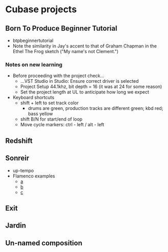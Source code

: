 # Cubase projects

## Born To Produce Beginner Tutorial 

* btpbeginnertutorial
* Note the similarity in Jay's accent to that of Graham Chapman in the Ethel The Frog sketch ("My name's not Clement.")

### Notes on new learning

* Before proceeding with the project check...
  * ...VST Studio in Studio: Ensure correct driver is selected
  * Project Setup 44.1khz, bit depth = 16 (it was at 24 for some reason)
  * Set the project length at UL to anticipate how long we expect
* Keyboard shortcuts 
  * shift + left to set track color
    * drums are green, production tracks are different green; kbd red; bass yellow
  * shift B/N for start/end of loop
  * Move cycle markers: ctrl - left / alt - left


## Redshift

## Sonreir

- up-tempo
- Flamenco examples 
  - [a](https://youtu.be/yliXnfftN50)
  - [b](https://youtu.be/IsDo7wg5bb4)
  - [c](https://youtu.be/XYgTkW4WK80)

## Exit

## Jardin

## Un-named composition





